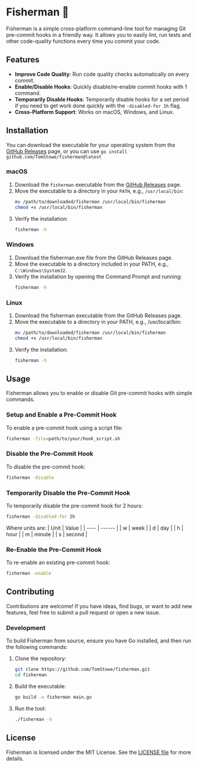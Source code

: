 # Fisherman 🎣
Fisherman is a simple cross-platform command-line tool for managing Git pre-commit hooks in a friendly way. It allows you to easily lint, run tests and other code-quality functions every time you commit your code.

## Features
- **Improve Code Quality**: Run code quality checks automatically on every commit.
- **Enable/Disable Hooks**: Quickly disable/re-enable commit hooks with 1 command.
- **Temporarily Disable Hooks**: Temporarily disable hooks for a set period if you need to get work done quickly with the `-disabled-for 1h` flag.
- **Cross-Platform Support**: Works on macOS, Windows, and Linux.

## Installation
You can download the executable for your operating system from the [GitHub Releases](https://github.com/TomStowe/fisherman/releases) page, or you can use `go install github.com/TomStowe/fisherman@latest`

### macOS
1. Download the `fisherman` executable from the [GitHub Releases](https://github.com/yourusername/fisherman/releases) page.
2. Move the executable to a directory in your `PATH`, e.g., `/usr/local/bin`:
   ```bash
   mv /path/to/downloaded/fisherman /usr/local/bin/fisherman
   chmod +x /usr/local/bin/fisherman
   ```
3. Verify the installation:
    ```bash
    fisherman -h
    ```

### Windows
1. Download the fisherman.exe file from the GitHub Releases page.
2. Move the executable to a directory included in your PATH, e.g., `C:\Windows\System32`.
3. Verify the installation by opening the Command Prompt and running:
    ```cmd
    fisherman -h
    ```
### Linux
1. Download the fisherman executable from the GitHub Releases page.
2. Move the executable to a directory in your PATH, e.g., /usr/local/bin:
    ```bash
    mv /path/to/downloaded/fisherman /usr/local/bin/fisherman
    chmod +x /usr/local/bin/fisherman
    ```
3. Verify the installation:
    ```bash
    fisherman -h
    ```

## Usage

Fisherman allows you to enable or disable Git pre-commit hooks with simple commands.

### Setup and Enable a Pre-Commit Hook
To enable a pre-commit hook using a script file:

```bash
fisherman -file=path/to/your/hook_script.sh
```

### Disable the Pre-Commit Hook
To disable the pre-commit hook:

```bash
fisherman -disable
```

### Temporarily Disable the Pre-Commit Hook
To temporarily disable the pre-commit hook for 2 hours:

```bash
fisherman -disabled-for 2h
```
Where units are:
| Unit | Value  |
| ---- | ------ |
| w    | week   |
| d    | day    |
| h    | hour   |
| m    | minute |
| s    | second |

### Re-Enable the Pre-Commit Hook
To re-enable an existing pre-commit hook:

```bash
fisherman -enable
```

## Contributing

Contributions are welcome! If you have ideas, find bugs, or want to add new features, feel free to submit a pull request or open a new issue.

### Development

To build Fisherman from source, ensure you have Go installed, and then run the following commands:

1. Clone the repository:
    ```bash
    git clone https://github.com/TomStowe/fisherman.git
    cd fisherman
    ```
2. Build the executable:
    ```bash
    go build -o fisherman main.go
    ```
3. Run the tool:
    ```bash
    ./fisherman -h
    ```

## License

Fisherman is licensed under the MIT License. See the [LICENSE file](LICENSE.md) for more details.